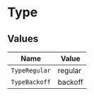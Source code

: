 # Type


## Values

| Name          | Value         |
| ------------- | ------------- |
| `TypeRegular` | regular       |
| `TypeBackoff` | backoff       |